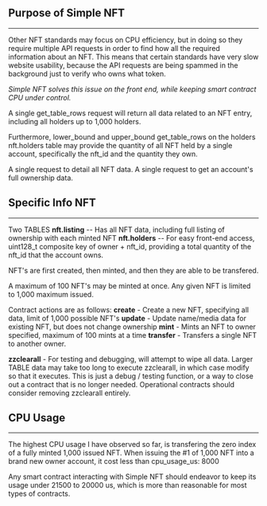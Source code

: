 ## Purpose of Simple NFT
----
Other NFT standards may focus on CPU efficiency, but in doing so they require multiple API requests
in order to find how all the required information about an NFT.  This means that certain standards
have very slow website usability, because the API requests are being spammed in the background
just to verify who owns what token.

*Simple NFT solves this issue on the front end, while keeping smart contract CPU under control.*

A single get_table_rows request will return all data related to an NFT entry, including all holders
up to 1,000 holders.

Furthermore, lower_bound and upper_bound get_table_rows on the holders nft.holders table may provide
the quantity of all NFT held by a single account, specifically the nft_id and the quantity they own.

A single request to detail all NFT data.  A single request to get an account's full ownership data.

## Specific Info NFT
---

Two TABLES 
**nft.listing** -- Has all NFT data, including full listing of ownership with each minted NFT
**nft.holders** -- For easy front-end access, uint128_t composite key of owner + nft_id, providing
a total quantity of the nft_id that the account owns.  

NFT's are first created, then minted, and then they are able to be transfered.

A maximum of 100 NFT's may be minted at once.  Any given NFT is limited to 1,000 maximum issued.

Contract actions are as follows:
**create** - Create a new NFT, specifying all data, limit of 1,000 possible NFT's
**update** - Update name/media data for existing NFT, but does not change ownership
**mint** - Mints an NFT to owner specified, maximum of 100 mints at a time
**transfer** - Transfers a single NFT to another owner.

**zzclearall** - For testing and debugging, will attempt to wipe all data.
Larger TABLE data may take too long to execute zzclearall, in which case modify so that it executes.
This is just a debug / testing function, or a way to close out a contract that is no longer needed.
Operational contracts should consider removing zzclearall entirely.


## CPU Usage
----
The highest CPU usage I have observed so far, is transfering the zero index of a fully minted 1,000 issued
NFT.  When issuing the #1 of 1,000 NFT into a brand new owner account, it cost less than cpu_usage_us: 8000

Any smart contract interacting with Simple NFT should endeavor to keep its usage under 21500 to 20000 us,
which is more than reasonable for most types of contracts.


